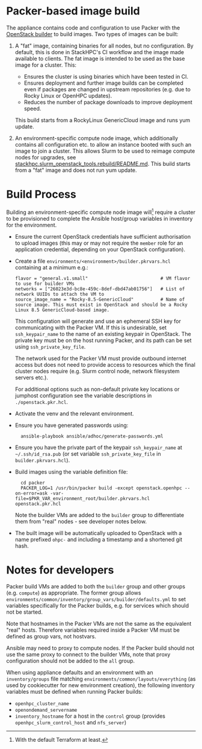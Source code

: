 # Packer-based image build

The appliance contains code and configuration to use Packer with the [OpenStack builder](https://www.packer.io/plugins/builders/openstack) to build images. Two types of images can be built:

1. A "fat" image, containing binaries for all nodes, but no configuration. By default, this is done in StackHPC's CI workflow and the image made available to clients. The fat image is intended to be used as the base image for a cluster. This:
    - Ensures the cluster is using binaries which have been tested in CI.
    - Ensures deployment and further image builds can be completed even if packages are changed in upstream repositories (e.g. due to Rocky Linux or OpenHPC updates).
    - Reduces the number of package downloads to improve deployment speed.

    This build starts from a RockyLinux GenericCloud image and runs yum update.

2. An environment-specific compute node image, which additionally contains all configuration etc. to allow an instance booted with such an image to join a cluster. This allows Slurm to be used to reimage compute nodes for upgrades, see [stackhpc.slurm_openstack_tools.rebuild/README.md](../ansible/collections/ansible_collections/stackhpc/slurm_openstack_tools/roles/rebuild/README.md). This build starts from a "fat" image and does not run yum update.

# Build Process

Building an environment-specific compute node image will[^1] require a cluster to be provisioned to complete the Ansible host/group variables in inventory for the environment.

- Ensure the current OpenStack credentials have sufficient authorisation to upload images (this may or may not require the `member` role for an application credential, depending on your OpenStack configuration).
- Create a file `environments/<environment>/builder.pkrvars.hcl` containing at a minimum e.g.:
  
  ```hcl
  flavor = "general.v1.small"                           # VM flavor to use for builder VMs
  networks = ["26023e3d-bc8e-459c-8def-dbd47ab01756"]   # List of network UUIDs to attach the VM to
  source_image_name = "Rocky-8.5-GenericCloud"          # Name of source image. This must exist in OpenStack and should be a Rocky Linux 8.5 GenericCloud-based image.
  ```
  
  This configuration will generate and use an ephemeral SSH key for communicating with the Packer VM. If this is undesirable, set `ssh_keypair_name` to the name of an existing keypair in OpenStack. The private key must be on the host running Packer, and its path can be set using `ssh_private_key_file`.

  The network used for the Packer VM must provide outbound internet access but does not need to provide access to resources which the final cluster nodes require (e.g. Slurm control node, network filesystem servers etc.).
  
  For additional options such as non-default private key locations or jumphost configuration see the variable descriptions in `./openstack.pkr.hcl`.

- Activate the venv and the relevant environment.
- Ensure you have generated passwords using:

        ansible-playbook ansible/adhoc/generate-passwords.yml

- Ensure you have the private part of the keypair `ssh_keypair_name` at `~/.ssh/id_rsa.pub` (or set variable `ssh_private_key_file` in `builder.pkrvars.hcl`).

- Build images using the variable definition file:

        cd packer
        PACKER_LOG=1 /usr/bin/packer build -except openstack.openhpc --on-error=ask -var-file=$PKR_VAR_environment_root/builder.pkrvars.hcl openstack.pkr.hcl

  Note the builder VMs are added to the `builder` group to differentiate them from "real" nodes - see developer notes below.

- The built image will be automatically uploaded to OpenStack with a name prefixed `ohpc-` and including a timestamp and a shortened git hash.

[^1]: With the default Terraform at least.

# Notes for developers

Packer build VMs are added to both the `builder` group and other groups (e.g. `compute`) as appropriate. The former group allows `environments/common/inventory/group_vars/builder/defaults.yml` to set variables specifically for the Packer builds, e.g. for services which should not be started.

Note that hostnames in the Packer VMs are not the same as the equivalent "real" hosts. Therefore variables required inside a Packer VM must be defined as group vars, not hostvars.

Ansible may need to proxy to compute nodes. If the Packer build should not use the same proxy to connect to the builder VMs, note that proxy configuration should not be added to the `all` group.

When using appliance defaults and an environment with an `inventory/groups` file matching `environments/common/layouts/everything` (as used by cookiecutter for new environment creation), the following inventory variables must be defined when running Packer builds:
- `openhpc_cluster_name`
- `openondemand_servername`
- `inventory_hostname` for a host in the `control` group (provides `openhpc_slurm_control_host` and `nfs_server`)
